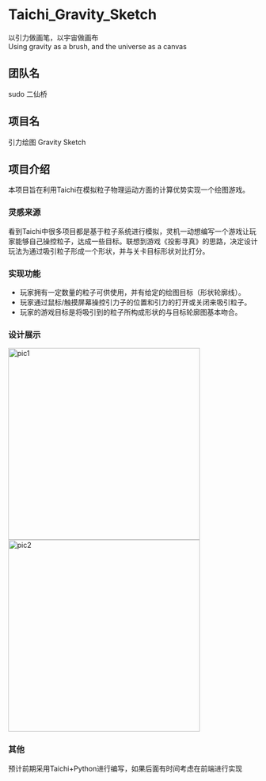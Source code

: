 # Taichi_Gravity_Sketch
以引力做画笔，以宇宙做画布  
Using gravity as a brush, and the universe as a canvas
## 团队名
sudo 二仙桥
## 项目名
引力绘图 Gravity Sketch
## 项目介绍
本项目旨在利用Taichi在模拟粒子物理运动方面的计算优势实现一个绘图游戏。
### 灵感来源
看到Taichi中很多项目都是基于粒子系统进行模拟，灵机一动想编写一个游戏让玩家能够自己操控粒子，达成一些目标。联想到游戏《投影寻真》的思路，决定设计玩法为通过吸引粒子形成一个形状，并与关卡目标形状对比打分。
### 实现功能
- 玩家拥有一定数量的粒子可供使用，并有给定的绘图目标（形状轮廓线）。
- 玩家通过鼠标/触摸屏幕操控引力子的位置和引力的打开或关闭来吸引粒子。
- 玩家的游戏目标是将吸引到的粒子所构成形状的与目标轮廓图基本吻合。
### 设计展示
<img width="387" alt="pic1" src="https://user-images.githubusercontent.com/37920501/203885822-c558f7ba-f5d1-4115-ae3f-b901e4ce0ed5.png">
<img width="387" alt="pic2" src="https://user-images.githubusercontent.com/37920501/203885851-92aae210-d01c-4f5c-b525-936eaf61dda3.png">


### 其他
预计前期采用Taichi+Python进行编写，如果后面有时间考虑在前端进行实现
